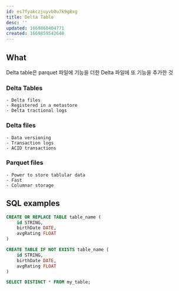 ```yaml
---
id: es7fyakczjuyvb0u7k9g8xg
title: Delta Table
desc: ''
updated: 1669860404771
created: 1669859542648
---
```


## What

Delta table은 parquet 파일에 기능을 더한 Delta 파일에 또 기능을 추가한 것

### Delta Tables
    - Delta files
    - Registered in a metastore
    - Delta tractional logs

### Delta files
    - Data versioning
    - Transaction logs
    - ACID transactions

### Parquet files
    - Power to store tablular data
    - Fast
    - Columnar storage


## SQL examples

```sql
CREATE OR REPLACE TABLE table_name (
    id STRING,
    birthDate DATE,
    avgRating FLOAT
)

CREATE TABLE IF NOT EXISTS table_name (
    id STRING,
    birthDate DATE,
    avgRating FLOAT
)

SELECT DISTINCT * FROM my_table;
```